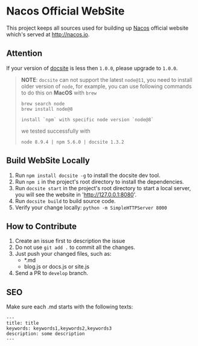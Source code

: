 # Nacos Official WebSite

This project keeps all sources used for building up [Nacos](https://github.com/alibaba/nacos) official website which's served at http://nacos.io.


## Attention

If your version of [docsite](https://github.com/txd-team/docsite) is less then `1.0.0`, please upgrade to `1.0.0`. 

> **NOTE**: `docsite` can not support the latest `node@11`, you need to install older version of `node`, for example, you can use following commands to do this on **MacOS** with `brew`
> 
> ```
> brew search node
> brew install node@8
> 
> install `npm` with specific node version `node@8`
> ``` 
> 
> we tested successfully with 
> 
> `node 8.9.4 | npm 5.6.0 | docsite 1.3.2`
> 


## Build WebSite Locally

1. Run `npm install docsite -g` to install the docsite dev tool.
2. Run `npm i` in the project's root directory to install the dependencies.
3. Run `docsite start` in the project's root directory to start a local server, you will see the website in 'http://127.0.0.1:8080'.
4. Run `docsite build` to build source code.
5. Verify your change locally: `python -m SimpleHTTPServer 8000`

## How to Contribute

1. Create an issue first to description the issue
2. Do not use `git add .` to commit all the changes.
3. Just push your changed files, such as:
    * *.md
    * blog.js or docs.js or site.js
4. Send a PR to `develop` branch.

## SEO

Make sure each .md starts with the following texts:

```
---
title: title
keywords: keywords1,keywords2,keywords3
description: some description
---
```

